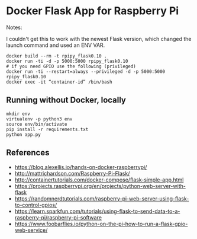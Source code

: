 # Docker Flask App for Raspberry Pi


Notes:

I couldn't get this to work with the newest Flask version, which changed the launch command and used an ENV VAR.

    docker build --rm -t rpipy_flask0.10 .
    docker run -ti -d -p 5000:5000 rpipy_flask0.10
    # if you need GPIO use the following (privileged)
    docker run -ti --restart=always --privileged -d -p 5000:5000 rpipy_flask0.10
    docker exec -it “container-id” /bin/bash

## Running without Docker, locally
    mkdir env 
    virtualenv -p python3 env
    source env/bin/activate
    pip install -r requirements.txt
    python app.py

## References

- https://blog.alexellis.io/hands-on-docker-raspberrypi/
- http://mattrichardson.com/Raspberry-Pi-Flask/
- http://containertutorials.com/docker-compose/flask-simple-app.html
- https://projects.raspberrypi.org/en/projects/python-web-server-with-flask
- https://randomnerdtutorials.com/raspberry-pi-web-server-using-flask-to-control-gpios/
- https://learn.sparkfun.com/tutorials/using-flask-to-send-data-to-a-raspberry-pi/raspberry-pi-software
- https://www.foobarflies.io/python-on-the-pi-how-to-run-a-flask-gpio-web-service/

